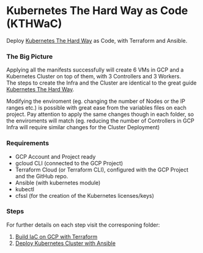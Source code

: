 # Kubernetes The Hard Way as Code (KTHWaC)

Deploy [Kubernetes The Hard Way](https://github.com/kelseyhightower/kubernetes-the-hard-way) as Code, with Terraform and Ansible.

### The Big Picture

Applying all the manifests successfully will create 6 VMs in GCP and a Kubernetes Cluster on top of them, with 3 Controllers and 3 Workers.  
The steps to create the Infra and the Cluster are identical to the great guide [Kubernetes The Hard Way](https://github.com/kelseyhightower/kubernetes-the-hard-way).  

Modifying the enviroment (eg. changing the number of Nodes or the IP ranges etc.) is possible with great ease from the variables files on each project. Pay attention to apply the same changes though in each folder, so the enviroments will match (eg. reducing the number of Controllers in GCP Infra will require similar changes for the Cluster Deployment)

### Requirements

- GCP Account and Project ready
- gcloud CLI (connected to the GCP Project)
- Terraform Cloud (or Terraform CLI), configured with the GCP Project and the GitHub repo.
- Ansible (with kubernetes module)
- kubectl
- cfssl (for the creation of the Kubernetes licenses/keys)

### Steps

For further details on each step visit the corresponing folder:
01. [Build IaC on GCP with Terraform](https://github.com/xvag/k8s-iac-thw/tree/main/gcp)
02. [Deploy Kubernetes Cluster with Ansible](https://github.com/xvag/k8s-iac-thw/tree/main/cluster)
